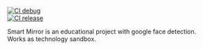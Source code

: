 [![CI debug](https://github.com/iartr/SmartMirror/actions/workflows/debug.yml/badge.svg)](https://github.com/iartr/SmartMirror/actions/workflows/debug.yml)   
[![CI release](https://github.com/iartr/SmartMirror/actions/workflows/release.yml/badge.svg)](https://github.com/iartr/SmartMirror/actions/workflows/release.yml)        
    
Smart Mirror is an educational project with google face detection.     
Works as technology sandbox.
